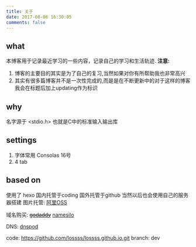 ```yaml
---
title: 关于
date: 2017-08-06 16:30:05
comments: false
---
```

## what

本博客用于记录最近学习的一些内容，记录自己的学习和生活轨迹.
**注意:**

1. 博客的主要目的其实是为了自己的复习,当然如果对你有所帮助我也非常高兴
2. 其实有很多篇博客并不是一次性完成的,而是是在不断更新中的对于这样的博客我会在标题后加上updating作为标识

## why

名字源于 <stdio.h> 也就是C中的标准输入输出库

## settings

1. 字体常用 Consolas 16号
2. 4 tab

## based on

使用了 hexo  国内托管于coding 国外托管于github 当然以后也会使用自己的服务器搭建
图片托管: [阿里OSS](https://cn.aliyun.com/product/oss)

域名购买: ~~[godaddy](https://sg.godaddy.com/zh/)~~ [namesilo](https://www.namesilo.com/)

DNS: [dnspod](https://www.dnspod.cn)

code: <https://github.com/lossss/lossss.github.io.git>  branch: dev
